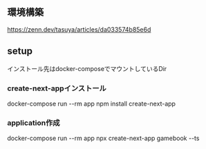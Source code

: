 ## 環境構築
https://zenn.dev/tasuya/articles/da033574b85e6d


## setup
インストール先はdocker-composeでマウントしているDir

### create-next-appインストール
docker-compose run --rm app npm install create-next-app

### application作成
docker-compose run --rm app npx create-next-app gamebook --ts

